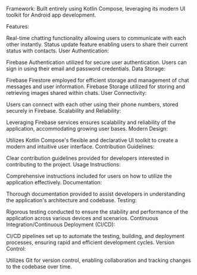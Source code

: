 
Framework: Built entirely using Kotlin Compose, leveraging its modern UI toolkit for Android app development.

Features:

Real-time chatting functionality allowing users to communicate with each other instantly.
Status update feature enabling users to share their current status with contacts.
User Authentication:

Firebase Authentication utilized for secure user authentication.
Users can sign in using their email and password credentials.
Data Storage:

Firebase Firestore employed for efficient storage and management of chat messages and user information.
Firebase Storage utilized for storing and retrieving images shared within chats.
User Connectivity:

Users can connect with each other using their phone numbers, stored securely in Firebase.
Scalability and Reliability:

Leveraging Firebase services ensures scalability and reliability of the application, accommodating growing user bases.
Modern Design:

Utilizes Kotlin Compose's flexible and declarative UI toolkit to create a modern and intuitive user interface.
Contribution Guidelines:

Clear contribution guidelines provided for developers interested in contributing to the project.
Usage Instructions:

Comprehensive instructions included for users on how to utilize the application effectively.
Documentation:

Thorough documentation provided to assist developers in understanding the application's architecture and codebase.
Testing:

Rigorous testing conducted to ensure the stability and performance of the application across various devices and scenarios.
Continuous Integration/Continuous Deployment (CI/CD):

CI/CD pipelines set up to automate the testing, building, and deployment processes, ensuring rapid and efficient development cycles.
Version Control:

Utilizes Git for version control, enabling collaboration and tracking changes to the codebase over time.



